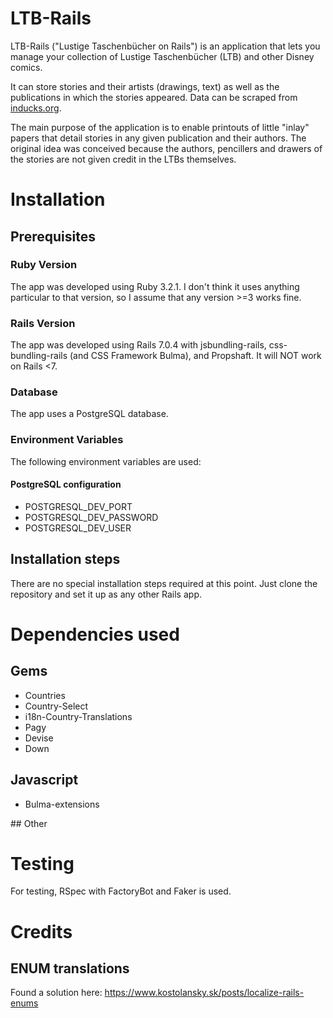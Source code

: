 # LTB-Rails

LTB-Rails ("Lustige Taschenbücher on Rails") is an application that lets you manage your collection of Lustige Taschenbücher (LTB) and other Disney comics.

It can store stories and their artists (drawings, text) as well as the publications in which the stories appeared. Data can be scraped from [inducks.org](https://inducks.org).

The main purpose of the application is to enable printouts of little "inlay" papers that detail stories in any given publication and their authors. The original idea was conceived because the authors, pencillers and drawers of the stories are not given credit in the LTBs themselves.

# Installation

## Prerequisites

### Ruby Version

The app was developed using Ruby 3.2.1. I don't think it uses anything particular to that version, so I assume that any version >=3 works fine.

### Rails Version

The app was developed using Rails 7.0.4 with jsbundling-rails, css-bundling-rails (and CSS Framework Bulma), and Propshaft. It will NOT work on Rails <7.

### Database

The app uses a PostgreSQL database.

### Environment Variables

The following environment variables are used:

#### PostgreSQL configuration

- POSTGRESQL_DEV_PORT
- POSTGRESQL_DEV_PASSWORD
- POSTGRESQL_DEV_USER

## Installation steps

There are no special installation steps required at this point. Just clone the repository and set it up as any other Rails app.

# Dependencies used

## Gems

- Countries
- Country-Select
- i18n-Country-Translations
- Pagy
- Devise
- Down

## Javascript

- Bulma-extensions

## Other

# Testing

For testing, RSpec with FactoryBot and Faker is used.

# Credits

## ENUM translations

Found a solution here: https://www.kostolansky.sk/posts/localize-rails-enums
